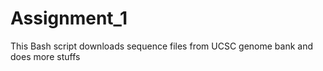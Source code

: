 # Assignment_1
This Bash script downloads sequence files from UCSC genome bank and does more stuffs
